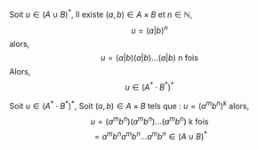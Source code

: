 Soit $u\in (A \cup B)^{*}$, 
Il existe $(a, b) \in A\times B$ et $n \in \mathbb{N}$, 
$$u =(a | b)^{n}$$
alors, 
$$u = (a | b)(a | b) \dots (a | b) \text{ n fois }$$
Alors,
$$u \in (A^{*} \cdot B^{*})^{*}$$

Soit $u \in (A^{*} \cdot B^{*})^{*}$, 
Soit $(a, b) \in A \times B$ tels que : $u = (a^{m}b^{n})^{k}$ alors,
$$u =(a^{m}b^{n})(a^{m}b^{n}) \dots (a^{m}b^{n}) \text{ k fois}$$
$$= a^{m}b^{n} a^{m}b^{n} \dots a^{m}b^{n} \in (A \cup B)^{*}$$

